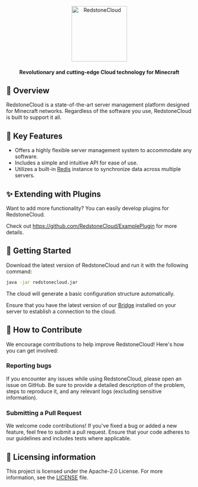 <div align="center">
<img src="https://avatars.githubusercontent.com/u/178515769?s=400&u=a56cd5675db6ef4014913e34ff55ed0d3e5013d2&v=4" width="150" height="150" alt="RedstoneCloud">
<h4>Revolutionary and cutting-edge Cloud technology for Minecraft</h4>
</div>

## 📖 Overview
RedstoneCloud is a state-of-the-art server management platform designed for Minecraft networks. Regardless of the software you use, RedstoneCloud is built to support it all.

## 🎯 Key Features
* Offers a highly flexible server management system to accommodate any software.
* Includes a simple and intuitive API for ease of use.
* Utilizes a built-in [Redis](https://redis.io/) instance to synchronize data across multiple servers.

## ✨ Extending with Plugins
Want to add more functionality? You can easily develop plugins for RedstoneCloud.

Check out https://github.com/RedstoneCloud/ExamplePlugin for more details.

## 🚀 Getting Started
Download the latest version of RedstoneCloud and run it with the following command:
```bash
java -jar redstonecloud.jar
```
The cloud will generate a basic configuration structure automatically.

Ensure that you have the latest version of our [Bridge](https://github.com/RedstoneCloud/CloudBridge) installed on your server to establish a connection to the cloud.

## 🙌 How to Contribute
We encourage contributions to help improve RedstoneCloud! Here's how you can get involved:

### Reporting bugs
If you encounter any issues while using RedstoneCloud, please open an issue on GitHub. Be sure to provide a detailed description of the problem, steps to reproduce it, and any relevant logs (excluding sensitive information).

### Submitting a Pull Request
We welcome code contributions! If you've fixed a bug or added a new feature, feel free to submit a pull request. Ensure that your code adheres to our guidelines and includes tests where applicable.

## 📌 Licensing information
This project is licensed under the Apache-2.0 License. For more information, see the [LICENSE](/LICENSE) file.
